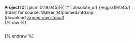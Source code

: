 **Project ID:** [plumID:19.045]({{ '/' | absolute_url }}eggs/19/045/)  
Stderr for source:  Walker_14/plumed.mtd.inp   
(download [zipped raw stdout](plumed.mtd.inp.plumed.stdout.txt.zip))  
{% raw %}
<pre>
</pre>
{% endraw %}
